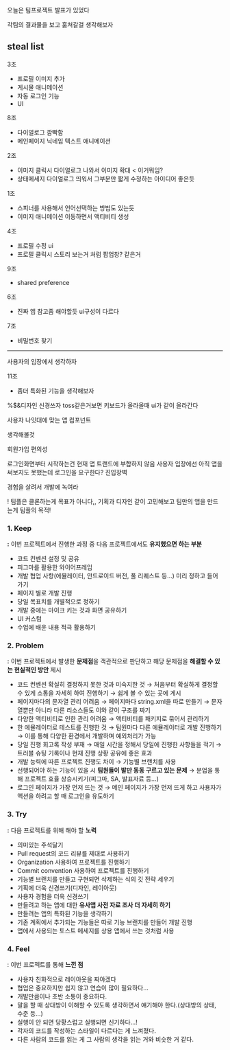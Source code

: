 오늘은 팀프로젝트 발표가 있었다

각팀의 결과물을 보고 훔쳐갈걸 생각해보자

## steal list
3조
- 프로필 이미지 추가
- 게시물 애니메이션
- 자동 로그인 기능
- UI

8조
- 다이얼로그 깜빡함
- 메인페이지 닉네임 텍스트 애니메이션

2조
- 이미지 클릭시 다이얼로그 나와서 이미지 확대 < 이거뭐임?
- 상태메세지 다이얼로그 띄워서 그부분만 짧게 수정하는 아이디어 좋은듯

1조
- 스피너를 사용해서 언어선택하는 방법도 있는듯
- 이미지 애니메이션 이동하면서 액티비티 생성

4조
- 프로필 수정 ui
- 프로필 클릭시 스토리 보는거 처럼 팝업창? 같은거

9조
- shared preference

6조
- 진짜 앱 참고좀 해야할듯 ui구성이 다르다

7조
- 비밀번호 찾기
----
사용자의 입장에서 생각하자

11조
- 좀더 특화된 기능을 생각해보자

%$&디자인 신경쓰자
toss같은거보면 키보드가 올라올때 ui가 같이 올라간다

사용자 나잇대에 맞는 앱 컴포넌트

생각해볼것

회원가입 편의성

로그인화면부터 시작하는건 현재 앱 트랜드에 부합하지 않음
사용자 입장에선 아직 앱을써보지도 못했는데 로그인을 요구한다? 진입장벽

경험을 살려서 개발에 녹여라

! 팀플은 클론하는게 목표가 아니다,, 기획과 디자인 같이 고민해보고 팀만의 앱을 만드는게 팀플의 목적!

### 1. **Keep**

**:** 이번 프로젝트에서 진행한 과정 중 다음 프로젝트에서도 **유지했으면 하는 부분**

- 코드 컨벤션 설정 및 공유
- 피그마를 활용한 와이어프레임
- 개발 협업 사항(에뮬레이터, 안드로이드 버전, 풀 리퀘스트 등…) 미리 정하고 들어가기
- 페이지 별로 개발 진행
- 당일 목표치를 개별적으로 정하기
- 개발 중에는 마이크 키는 것과 화면 공유하기
- UI 커스텀
- 수업에 배운 내용 적극 활용하기

### 2. **Problem**

**:** 이번 프로젝트에서 발생한 **문제점**을 객관적으로 판단하고 해당 문제점을 **해결할 수 있는 현실적인 방안** 제시

- 코드 컨벤션 확실히 결정하지 못한 것과 미숙지한 것
→ 처음부터 확실하게 결정할 수 있게 소통을 자세히 하여 진행하기
→ 쉽게 볼 수 있는 곳에 게시
- 페이지마다의 문자열 관리 어려움
→ 페이지마다 string.xml을 따로 만들기
→ 문자열뿐만 아니라 다른 리소스들도 이와 같이 구조를 짜기
- 다양한 액티비티로 인한 관리 어려움
→ 액티비티를 패키지로 묶어서 관리하기
- 한 에뮬레이터로 테스트를 진행한 것
→ 팀원마다 다른 에뮬레이터로 개발 진행하기
→ 이를 통해 다양한 환경에서 개발하며 예외처리가 가능
- 당일 진행 회고록 작성 부재
→ 매일 시간을 정해서 당일에 진행한 사항들을 적기
→ 트러블 슈팅 기록이나 현재 진행 상황 공유에 좋은 효과
- 개발 능력에 따른 프로젝트 진행도 차이
→ 기능별 브랜치를 사용
- 선행되어야 하는 기능이 있을 시 **팀원들이 발만 동동 구르고 있는 문제**
→ 분업을 통해 프로젝트 효율 상승시키기(피그마, SA, 발표자료 등…)
- 로그인 페이지가 가장 먼저 뜨는 것
→ 메인 페이지가 가장 먼저 뜨게 하고 사용자가 액션을 하려고 할 때 로그인을 유도하기

### 3. **Try**

**:** 다음 프로젝트를 위해 해야 할 **노력**

- 의미있는 주석달기
- Pull request의 코드 리뷰를 제대로 사용하기
- Organization 사용하여 프로젝트를 진행하기
- Commit convention 사용하여 프로젝트를 진행하기
- 기능별 브랜치를 만들고 구현되면 삭제하는 식의 깃 전략 세우기
- 기획에 더욱 신경쓰기(디자인, 레이아웃)
- 사용자 경험을 더욱 신경쓰기
- 만들려고 하는 앱에 대한 **유사앱 사전 자료 조사 더 자세히 하기**
- 만들려는 앱의 특화된 기능을 생각하기
- 기존 계획에서 추가되는 기능들은 따로 기능 브랜치를 만들어 개발 진행
- 앱에서 사용되는 토스트 메세지를 상용 앱에서 쓰는 것처럼 사용

### 4. **Feel**

: 이번 프로젝트를 통해 **느낀 점**

- 사용자 친화적으로 레이아웃을 짜야겠다
- 협업은 중요하지만 쉽지 않고 연습이 많이 필요하다…
- 개발만큼이나 초반 소통이 중요하다.
- 말을 할 때 상대방이 이해할 수 있도록 생각하면서 얘기해야 한다.(상대방의 상태, 수준 등…)
- 실행이 안 되면 당황스럽고 실행되면 신기하다…!
- 각자의 코드를 작성하는 스타일이 다르다는 게 느껴졌다.
- 다른 사람의 코드를 읽는 게 그 사람의 생각을 읽는 거와 비슷한 거 같다.